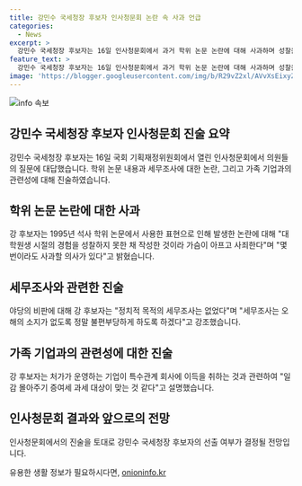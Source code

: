 ```yaml
---
title: 강민수 국세청장 후보자 인사청문회 논란 속 사과 언급
categories:
  - News
excerpt: >
  강민수 국세청장 후보자는 16일 인사청문회에서 과거 학위 논문 논란에 대해 사과하며 성찰을 토했다. 또한, 정치적 목적의 세무조사는 없었고, 불편부당한 조사는 하지 않겠다고 밝혔으며, 처가의 기업과의 관련 문제에 대해서는 세무 부분에 대해 적극 협력할 것을 약속했다.
feature_text: >
  강민수 국세청장 후보자는 16일 인사청문회에서 과거 학위 논문 논란에 대해 사과하며 성찰을 토했다. 또한, 정치적 목적의 세무조사는 없었고, 불편부당한 조사는 하지 않겠다고 밝혔으며, 처가의 기업과의 관련 문제에 대해서는 세무 부분에 대해 적극 협력할 것을 약속했다.
image: 'https://blogger.googleusercontent.com/img/b/R29vZ2xl/AVvXsEixyZcFfHzMRdzZMjFBmAUKJYCLCGyLL1o632UiGVXcaFdKo_bkvkuCioo0uUKlGfBVcT3P84aROyZIXSBEx3Aw5nCQ3pTgDom1WDC4m8eifvWiAmWEEVb4x6G_l8C0QH225ldMjyaFvpxGEBGNO37VmDTDMHGhJPq73UglMfDca1-0aw/s1600/blogspot.png'
---
```


<p><img src="https://blogger.googleusercontent.com/img/b/R29vZ2xl/AVvXsEixyZcFfHzMRdzZMjFBmAUKJYCLCGyLL1o632UiGVXcaFdKo_bkvkuCioo0uUKlGfBVcT3P84aROyZIXSBEx3Aw5nCQ3pTgDom1WDC4m8eifvWiAmWEEVb4x6G_l8C0QH225ldMjyaFvpxGEBGNO37VmDTDMHGhJPq73UglMfDca1-0aw/s1600/blogspot.png" alt="info 속보" /></p>

<h2 data-ke-size="size26">강민수 국세청장 후보자 인사청문회 진술 요약</h2>

<p data-ke-size="size16">강민수 국세청장 후보자는 16일 국회 기획재정위원회에서 열린 인사청문회에서 의원들의 질문에 대답했습니다. 학위 논문 내용과 세무조사에 대한 논란, 그리고 가족 기업과의 관련성에 대해 진술하였습니다.</p>

<h2><b>학위 논문 논란에 대한 사과</b></h2>

<p data-ke-size="size16">강 후보자는 1995년 석사 학위 논문에서 사용한 표현으로 인해 발생한 논란에 대해 "대학원생 시절의 경험을 성찰하지 못한 채 작성한 것이라 가슴이 아프고 사죄한다"며 "몇 번이라도 사과할 의사가 있다"고 밝혔습니다.</p>

<h2><b>세무조사와 관련한 진술</b></h2>

<p data-ke-size="size16">야당의 비판에 대해 강 후보자는 "정치적 목적의 세무조사는 없었다"며 "세무조사는 오해의 소지가 없도록 정말 불편부당하게 하도록 하겠다"고 강조했습니다.</p>

<h2><b>가족 기업과의 관련성에 대한 진술</b></h2>

<p data-ke-size="size16">강 후보자는 처가가 운영하는 기업이 특수관계 회사에 이득을 취하는 것과 관련하여 "일감 몰아주기 증여세 과세 대상이 맞는 것 같다"고 설명했습니다.</p>

<h2 data-ke-size="size26">인사청문회 결과와 앞으로의 전망</h2>

<p data-ke-size="size16">인사청문회에서의 진술을 토대로 강민수 국세청장 후보자의 선출 여부가 결정될 전망입니다.</p>
유용한 생활 정보가 필요하시다면, <a href="https://onioninfo.kr" rel="dofollow">onioninfo.kr</a>


